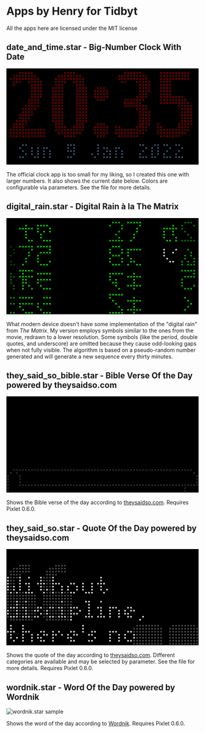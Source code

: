 # Apps by Henry for Tidbyt

All the apps here are licensed under the MIT license

## date_and_time.star - Big-Number Clock With Date

![date_and_time.star sample](img/date_and_time.gif)

The official clock app is too small for my liking, so I created this one with
larger numbers.  It also shows the current date below.  Colors are configurable
via parameters.  See the file for more details.

## digital_rain.star - Digital Rain à la The Matrix

![digital_rain.star sample](img/digital_rain.gif)

What modern device doesn't have some implementation of the "digital rain" from
*The Matrix*.  My version employs symbols similar to the ones from the movie,
redrawn to a lower resolution.  Some symbols (like the period, double quotes,
and underscore) are omitted because they cause odd-looking gaps when not fully
visible.  The algorithm is based on a pseudo-random number generated and will
generate a new sequence every thirty minutes.

## they_said_so_bible.star - Bible Verse Of the Day powered by theysaidso.com

![they_said_so_bible.star sample](img/they_said_so_bible.gif)

Shows the Bible verse of the day according to [theysaidso.com](https://theysaido.com).
Requires Pixlet 0.6.0.

## they_said_so.star - Quote Of the Day powered by theysaidso.com

![they_said_so.star sample](img/they_said_so.gif)

Shows the quote of the day according to [theysaidso.com](https://theysaido.com).
Different categories are available and may be selected by parameter.  See the
file for more details.  Requires Pixlet 0.6.0.

## wordnik.star - Word Of the Day powered by Wordnik

![wordnik.star sample](img/worknik.gif)

Shows the word of the day according to [Wordnik](https://www.wordnik.com/word-of-the-day).
Requires Pixlet 0.6.0.
